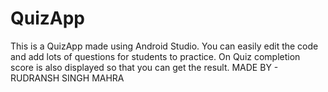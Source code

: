 # QuizApp
This is a QuizApp made using Android Studio. You can easily edit the code and add lots of questions for students to practice. On Quiz completion score is also displayed so that you can get the result. 
MADE BY -  RUDRANSH SINGH MAHRA
